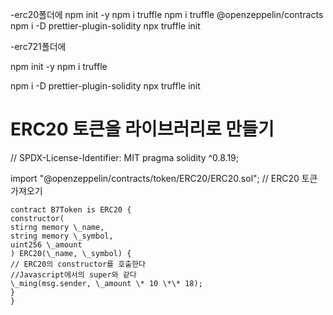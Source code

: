 -erc20폴더에
npm init -y
npm i truffle
npm i truffle @openzeppelin/contracts
npm i -D prettier-plugin-solidity
npx truffle init

-erc721폴더에

npm init -y
npm i truffle

npm i -D prettier-plugin-solidity
npx truffle init

# ERC20 토큰을 라이브러리로 만들기

// SPDX-License-Identifier: MIT
pragma solidity ^0.8.19;

import "@openzeppelin/contracts/token/ERC20/ERC20.sol";
// ERC20 토큰 가져오기

```solidity
contract B7Token is ERC20 {
constructor(
stirng memory \_name,
string memory \_symbol,
uint256 \_amount
) ERC20(\_name, \_symbol) {
// ERC20의 constructor를 호출한다
//Javascript에서의 super와 같다
\_ming(msg.sender, \_amount \* 10 \*\* 18);
}
}
```
